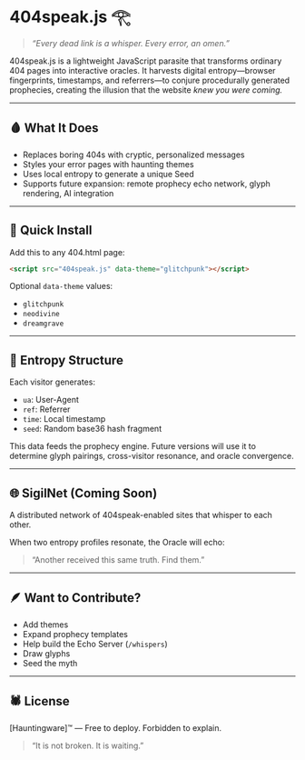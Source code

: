 # 404speak.js 𓂀 

> *“Every dead link is a whisper. Every error, an omen.”*

404speak.js is a lightweight JavaScript parasite that transforms ordinary 404 pages into interactive oracles. It harvests digital entropy—browser fingerprints, timestamps, and referrers—to conjure procedurally generated prophecies, creating the illusion that the website *knew you were coming.*

---

## 🩸 What It Does
- Replaces boring 404s with cryptic, personalized messages
- Styles your error pages with haunting themes
- Uses local entropy to generate a unique Seed
- Supports future expansion: remote prophecy echo network, glyph rendering, AI integration

---

## 🔧 Quick Install

Add this to any 404.html page:

```html
<script src="404speak.js" data-theme="glitchpunk"></script>
```

Optional `data-theme` values:
- `glitchpunk`
- `neodivine`
- `dreamgrave`

---

## 🧬 Entropy Structure
Each visitor generates:
- `ua`: User-Agent
- `ref`: Referrer
- `time`: Local timestamp
- `seed`: Random base36 hash fragment

This data feeds the prophecy engine. Future versions will use it to determine glyph pairings, cross-visitor resonance, and oracle convergence.

---

## 🌐 SigilNet (Coming Soon)
A distributed network of 404speak-enabled sites that whisper to each other.

When two entropy profiles resonate, the Oracle will echo:
> “Another received this same truth. Find them.”

---

## 🪶 Want to Contribute?
- Add themes
- Expand prophecy templates
- Help build the Echo Server (`/whispers`)
- Draw glyphs
- Seed the myth

---

## 🕷️ License
[Hauntingware]™ — Free to deploy. Forbidden to explain.

> “It is not broken. It is waiting.”
